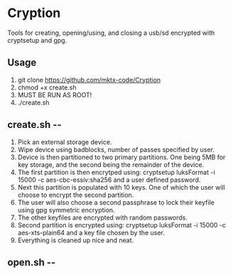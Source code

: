 # Cryption
Tools for creating, opening/using, and closing a usb/sd encrypted with cryptsetup and gpg. 


## Usage
1. git clone https://github.com/mktx-code/Cryption
2. chmod +x create.sh
3. MUST BE RUN AS ROOT!
4. ./create.sh


## create.sh --

1. Pick an external storage device. 
2. Wipe device using badblocks, number of passes specified by user. 
3. Device is then partitioned to two primary partitions. One being 5MB for key storage, and the second being the remainder of the device. 
4. The first partition is then encrytped using: cryptsetup luksFormat -i 15000 -c aes-cbc-essiv:sha256 and a user defined password. 
5. Next this partition is populated with 10 keys. One of which the user will choose to encrypt the second partition. 
6. The user will also choose a second passphrase to lock their keyfile using gpg symmetric encryption. 
7. The other keyfiles are encrypted with random passwords. 
8. Second partition is encrypted using: cryptsetup luksFormat -i 15000 -c aes-xts-plain64 and a key file chosen by the user.
9. Everything is cleaned up nice and neat.

## open.sh --
